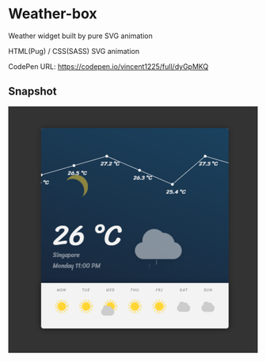 # Weather-box

Weather widget built by pure SVG animation

HTML(Pug) / CSS(SASS) SVG animation 

CodePen URL: https://codepen.io/vincent1225/full/dyGpMKQ

## Snapshot
![Hahow](https://github.com/Saint1225/Weather-box/blob/master/Weather%20box.png)
